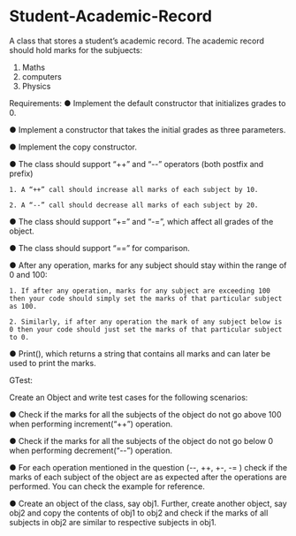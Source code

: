 # Student-Academic-Record
A class that stores a student’s academic record. The academic record should hold marks for the subjuects: 

1. Maths
2. computers
3. Physics

Requirements:
  ● Implement the default constructor that initializes grades to 0.
  
  ● Implement a constructor that takes the initial grades as three parameters.
  
  ● Implement the copy constructor.
  
  ● The class should support “++” and “--” operators (both postfix and prefix)
  
    1. A “++” call should increase all marks of each subject by 10.
  
    2. A “--” call should decrease all marks of each subject by 20.
  
  ● The class should support “+=” and “-=”, which affect all grades of the object.
  
  ● The class should support “==” for comparison.
  
  ● After any operation, marks for any subject should stay within the range of 0 and 100:
  
    1. If after any operation, marks for any subject are exceeding 100 then your code should simply set the marks of that particular subject as 100.
    
    2. Similarly, if after any operation the mark of any subject below is 0 then your code should just set the marks of that particular subject to 0.
  
  ● Print(), which returns a string that contains all marks and can later be used to print the marks.
  
GTest:

Create an Object and write test cases for the following scenarios:

  ● Check if the marks for all the subjects of the object do not go above 100 when performing increment(“++”) operation.

  ● Check if the marks for all the subjects of the object do not go below 0 when performing decrement(“--”) operation.
  
  ● For each operation mentioned in the question (--, ++, +-, -= ) check if the marks of each subject of the object are as expected after the operations are performed. You can check the example for reference.
  
  ● Create an object of the class, say obj1. Further, create another object, say obj2 and copy the contents of obj1 to obj2 and check if the marks of all subjects in obj2 are similar to respective subjects in obj1.
